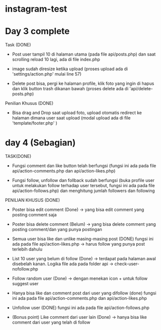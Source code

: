 # instagram-test

# Day 3 complete

Task (DONE)
- Post user tampil 10 di halaman utama (pada file api/posts.php) dan saat scrolling reload 10 lagi, ada di file index.php

- image sudah diresize ketika upload (proses upload ada di 'settings/action.php' mulai line 57)

- Delete post bisa, pergi ke halaman profile, klik foto yang ingin di hapus dan klik button trash dikanan bawah (proses delete ada di 'api/delete-posts.php)

Penilian Khusus (DONE)
- Bisa drag and Drop saat upload foto, upload otomatis redirect ke halaman dimana user saat upload (modal upload ada di file 'template/footer.php' )

# day 4 (Sebagian)

TASK(DONE)
- Fungsi comment dan like button telah berfungsi (fungsi ini ada pada file api/action-comments.php dan api/action-likes.php)

- Fungsi follow, unfollow dan follback sudah berfungsi (buka profile user untuk melakukan follow terhadap user tersebut, fungsi ini ada pada file api/action-follows.php) dan menghitung jumlah followers dan following

PENILIAN KHUSUS (DONE)

- Poster bisa edit comment (Done) -> yang bisa edit comment yang posting comment saja

- Poster bisa delete comment (Belum) -> yang bisa delete comment yang posting comment/dan yang punya postingan

- Semua user bisa like dan unlike masing-masing post (DONE) fungsi ini ada pada file  api/action-likes.php -> harus follow yang punya post terlebih dahulu

- List 10 user yang belum di follow (Done) -> terdapat pada halaman awal disebelah kanan. Logika file ada pada folder api -> check-user-nofollow.php

- Follow random user (Done) -> dengan menekan icon + untuk follow suggest user

- Hanya bisa like dan comment post dari user yang difollow (done) fungsi ini ada pada file api/action-comments.php dan api/action-likes.php

- Unfollow user (DONE) fungsi ini ada pada file api/action-follows.php 

- (Bonus point) Like comment dari user lain (Done) -> hanya bisa like comment dari user yang telah di follow
